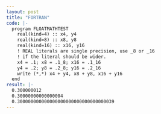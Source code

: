 ```yaml
---
layout: post
title: "FORTRAN"
code: |-
  program FLOATMATHTEST
    real(kind=4) :: x4, y4
    real(kind=8) :: x8, y8
    real(kind=16) :: x16, y16
    ! REAL literals are single precision, use _8 or _16
    ! if the literal should be wider.
    x4 = .1; x8 = .1_8; x16 = .1_16
    y4 = .2; y8 = .2_8; y16 = .2_16
    write (*,*) x4 + y4, x8 + y8, x16 + y16
  end
result: |-
  0.300000012  
  0.30000000000000004  
  0.300000000000000000000000000000000039
---
```

